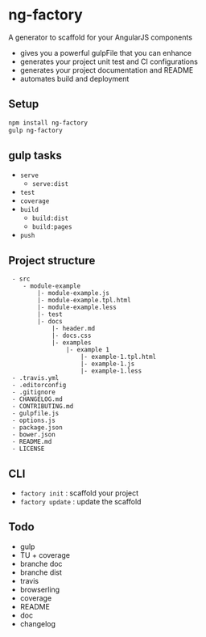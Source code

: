 
# ng-factory

A generator to scaffold for your AngularJS components

 - gives you a powerful gulpFile that you can enhance
 - generates your project unit test and CI configurations
 - generates your project documentation and README
 - automates build and deployment


## Setup

```bash
npm install ng-factory
gulp ng-factory
```

## gulp tasks

 - `serve`
    - `serve:dist`
 - `test`
 - `coverage`
 - `build`
    - `build:dist`
    - `build:pages`
 - `push`

## Project structure

```
 - src
    - module-example
        |- module-example.js
        |- module-example.tpl.html
        |- module-example.less
        |- test
        |- docs
            |- header.md
            |- docs.css
            |- examples
                |- example 1
                    |- example-1.tpl.html
                    |- example-1.js
                    |- example-1.less
 - .travis.yml
 - .editorconfig
 - .gitignore
 - CHANGELOG.md
 - CONTRIBUTING.md
 - gulpfile.js
 - options.js
 - package.json
 - bower.json
 - README.md
 - LICENSE
```

## CLI

 - `factory init` : scaffold your project
 - `factory update` : update the scaffold

## Todo
 - gulp
 - TU + coverage
 - branche doc
 - branche dist
 - travis
 - browserling
 - coverage
 - README
 - doc
 - changelog
